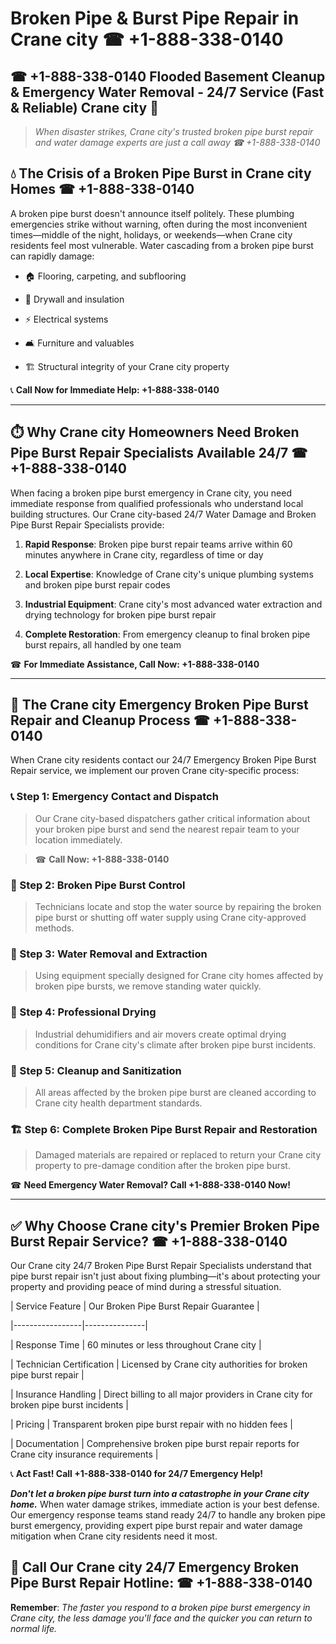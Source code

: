 # Broken Pipe & Burst Pipe Repair in Crane city ☎ +1-888-338-0140  
## ☎ +1-888-338-0140 Flooded Basement Cleanup & Emergency Water Removal - 24/7 Service (Fast & Reliable) Crane city 🚨  

> *When disaster strikes, Crane city's trusted broken pipe burst repair and water damage experts are just a call away ☎ +1-888-338-0140*  

## 💧 The Crisis of a Broken Pipe Burst in Crane city Homes ☎ +1-888-338-0140  

A broken pipe burst doesn't announce itself politely. These plumbing emergencies strike without warning, often during the most inconvenient times—middle of the night, holidays, or weekends—when Crane city residents feel most vulnerable. Water cascading from a broken pipe burst can rapidly damage:  

* 🏠 Flooring, carpeting, and subflooring  
* 🧱 Drywall and insulation  
* ⚡ Electrical systems  
* 🛋️ Furniture and valuables  
* 🏗️ Structural integrity of your Crane city property  

📞 **Call Now for Immediate Help: +1-888-338-0140**  

---  

## ⏱️ Why Crane city Homeowners Need Broken Pipe Burst Repair Specialists Available 24/7 ☎ +1-888-338-0140  

When facing a broken pipe burst emergency in Crane city, you need immediate response from qualified professionals who understand local building structures. Our Crane city-based 24/7 Water Damage and Broken Pipe Burst Repair Specialists provide:  

1. **Rapid Response**: Broken pipe burst repair teams arrive within 60 minutes anywhere in Crane city, regardless of time or day  
2. **Local Expertise**: Knowledge of Crane city's unique plumbing systems and broken pipe burst repair codes  
3. **Industrial Equipment**: Crane city's most advanced water extraction and drying technology for broken pipe burst repair  
4. **Complete Restoration**: From emergency cleanup to final broken pipe burst repairs, all handled by one team  

☎ **For Immediate Assistance, Call Now: +1-888-338-0140**  

---  

## 🔧 The Crane city Emergency Broken Pipe Burst Repair and Cleanup Process ☎ +1-888-338-0140  

When Crane city residents contact our 24/7 Emergency Broken Pipe Burst Repair service, we implement our proven Crane city-specific process:  

### 📞 Step 1: Emergency Contact and Dispatch  
> Our Crane city-based dispatchers gather critical information about your broken pipe burst and send the nearest repair team to your location immediately.  
> ☎ **Call Now: +1-888-338-0140**  

### 🚿 Step 2: Broken Pipe Burst Control  
> Technicians locate and stop the water source by repairing the broken pipe burst or shutting off water supply using Crane city-approved methods.  

### 🌊 Step 3: Water Removal and Extraction  
> Using equipment specially designed for Crane city homes affected by broken pipe bursts, we remove standing water quickly.  

### 💨 Step 4: Professional Drying  
> Industrial dehumidifiers and air movers create optimal drying conditions for Crane city's climate after broken pipe burst incidents.  

### 🧼 Step 5: Cleanup and Sanitization  
> All areas affected by the broken pipe burst are cleaned according to Crane city health department standards.  

### 🏗️ Step 6: Complete Broken Pipe Burst Repair and Restoration  
> Damaged materials are repaired or replaced to return your Crane city property to pre-damage condition after the broken pipe burst.  

☎ **Need Emergency Water Removal? Call +1-888-338-0140 Now!**  

---  

## ✅ Why Choose Crane city's Premier Broken Pipe Burst Repair Service? ☎ +1-888-338-0140  

Our Crane city 24/7 Broken Pipe Burst Repair Specialists understand that pipe burst repair isn't just about fixing plumbing—it's about protecting your property and providing peace of mind during a stressful situation.  

| Service Feature | Our Broken Pipe Burst Repair Guarantee |  
|-----------------|---------------|  
| Response Time | 60 minutes or less throughout Crane city |  
| Technician Certification | Licensed by Crane city authorities for broken pipe burst repair |  
| Insurance Handling | Direct billing to all major providers in Crane city for broken pipe burst incidents |  
| Pricing | Transparent broken pipe burst repair with no hidden fees |  
| Documentation | Comprehensive broken pipe burst repair reports for Crane city insurance requirements |  

📞 **Act Fast! Call +1-888-338-0140 for 24/7 Emergency Help!**  

***Don't let a broken pipe burst turn into a catastrophe in your Crane city home.*** When water damage strikes, immediate action is your best defense. Our emergency response teams stand ready 24/7 to handle any broken pipe burst emergency, providing expert pipe burst repair and water damage mitigation when Crane city residents need it most.  

## 📱 Call Our Crane city 24/7 Emergency Broken Pipe Burst Repair Hotline: ☎ +1-888-338-0140  

**Remember**: *The faster you respond to a broken pipe burst emergency in Crane city, the less damage you'll face and the quicker you can return to normal life.*
